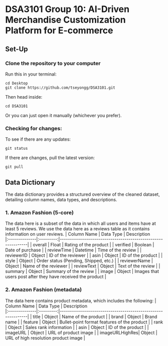 # DSA3101 Group 10: AI-Driven Merchandise Customization Platform for E-commerce

## Set-Up

### **Clone the repository to your computer**  

Run this in your terminal: 

```shell
cd Desktop
git clone https://github.com/tseyongg/DSA3101.git
```

Then head inside:

```shell
cd DSA3101
```
Or you can just open it manually (whichever you prefer).

### Checking for changes:

To see if there are any updates:

```shell
git status
```

If there are changes, pull the latest version:

```
git pull 
```

## Data Dictionary
The data dictionary provides a structured overview of the cleaned dataset, detailing column names, data types, and descriptions.

### 1. Amazon Fashion (5-core)
The data here is a subset of the data in which all users and items have at least 5 reviews. We use the data here as a reviews table as it contains information on user reviews.
| Column Name    | Data Type | Description                           
|:--------------|:---------:|--------------------------------------------------------------|
| overall        | Float     | Rating of the product                                       |
| verified       | Boolean   | Date of purchase                                            |
| reviewTime     | Datetime  | Time of the review                                          |
| reviewerID     | Object    | ID of the reviewer                                          |
| asin           | Object    | ID of the product                                           |
| style          | Object    | Order status (Pending, Shipped, etc.)                       |
| reviewerName   | Object    | Name of the reviewer                                        |
| reviewText     | Object    | Text of the review                                          |
| summary        | Object    | Summary of the review                                       |
| image          | Object    | Images that users post after they have received the product |

### 2. Amazon Fashion (metadata)
The data here contains product metadata, which includes the following:
| Column Name    | Data Type | Description                           
|:--------------|:---------:|--------------------------------------------------------------|
| title          | Object    | Name of the product                                         |
| brand          | Object    | Brand name                                                  |
| feature        | Object    | Bullet-point format features of the product                 |
| rank           | Object    | Sales rank information                                      |
| asin           | Object    | ID of the product                                           |
| imageURL       | Object    | URL of product image                                        |
| imageURLHighRes| Object    | URL of high resolution product image                        |

